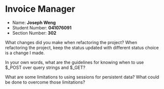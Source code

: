 # Invoice Manager
- Name: **Joseph Weng**
- Student Number: **041076091**
- Section Number: **302**


What changes did you make when refactoring the project?
When refactoring the project, keep the status updated with different status choice is a change I made.

In your own words, what are the guidelines for knowing when to use $_POST over query strings and $_GET?

What are some limitations to using sessions for persistent data? What could be done to overcome those limitations?
